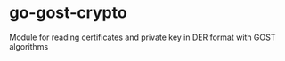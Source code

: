 # go-gost-crypto
Module for reading certificates and private key in DER format with GOST algorithms
